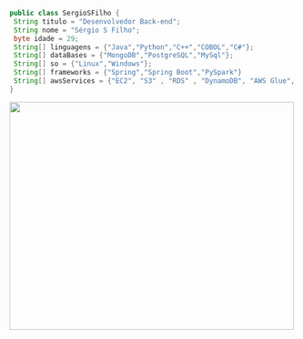 

```java
public class SergioSFilho {
 String titulo = "Desenvolvedor Back-end"; 
 String nome = "Sérgio S Filho";
 byte idade = 29;
 String[] linguagens = {"Java","Python","C++","COBOL","C#"}; 
 String[] dataBases = {"MongoDB","PostgreSQL","MySql"};
 String[] so = {"Linux","Windows"};
 String[] frameworks = {"Spring","Spring Boot","PySpark"}
 String[] awsServices = {"EC2", "S3" , "RDS" , "DynamoDB", "AWS Glue", "Kinesis" , "Athena", "CloudFront"}
}
```


<img allign= "center" src="https://media0.giphy.com/media/GHKlVpc6ThFB9Zk41M/200.gif" width="500" height="400">







